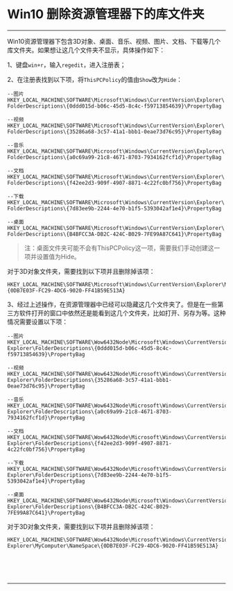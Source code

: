 # Win10 删除资源管理器下的库文件夹

---

Win10资源管理器下包含3D对象、桌面、音乐、视频、图片、文档、下载等几个库文件夹。如果想让这几个文件夹不显示，具体操作如下：

1、键盘`win+r`，输入`regedit`，进入注册表；

2、在注册表找到以下项，将`ThisPCPolicy`的值由`Show`改为`Hide`：

~~~plaintext
--图片
HKEY_LOCAL_MACHINE\SOFTWARE\Microsoft\Windows\CurrentVersion\Explorer\ FolderDescriptions\{0ddd015d-b06c-45d5-8c4c-f59713854639}\PropertyBag

--视频
HKEY_LOCAL_MACHINE\SOFTWARE\Microsoft\Windows\CurrentVersion\Explorer\ FolderDescriptions\{35286a68-3c57-41a1-bbb1-0eae73d76c95}\PropertyBag

--音乐
HKEY_LOCAL_MACHINE\SOFTWARE\Microsoft\Windows\CurrentVersion\Explorer\ FolderDescriptions\{a0c69a99-21c8-4671-8703-7934162fcf1d}\PropertyBag

--文档
HKEY_LOCAL_MACHINE\SOFTWARE\Microsoft\Windows\CurrentVersion\Explorer\ FolderDescriptions\{f42ee2d3-909f-4907-8871-4c22fc0bf756}\PropertyBag

--下载
HKEY_LOCAL_MACHINE\SOFTWARE\Microsoft\Windows\CurrentVersion\Explorer\ FolderDescriptions\{7d83ee9b-2244-4e70-b1f5-5393042af1e4}\PropertyBag

--桌面
HKEY_LOCAL_MACHINE\SOFTWARE\Microsoft\Windows\CurrentVersion\Explorer\ FolderDescriptions\{B4BFCC3A-DB2C-424C-B029-7FE99A87C641}\PropertyBag
~~~

> 注：桌面文件夹可能不会有ThisPCPolicy这一项，需要我们手动创建这一项并设置值为Hide。

对于3D对象文件夹，需要找到以下项并且删除掉该项：

~~~plaintext
HKEY_LOCAL_MACHINE\SOFTWARE\Microsoft\Windows\CurrentVersion\Explorer\MyComputer\NameSpace\{0DB7E03F-FC29-4DC6-9020-FF41B59E513A}
~~~

3、经过上述操作，在资源管理器中已经可以隐藏这几个文件夹了。但是在一些第三方软件打开的窗口中依然还是能看到这几个文件夹，比如打开、另存为等。这种情况需要设置以下项：

~~~plaintext
--图片
HKEY_LOCAL_MACHINE\SOFTWARE\Wow6432Node\Microsoft\Windows\CurrentVersion\ Explorer\FolderDescriptions\{0ddd015d-b06c-45d5-8c4c-f59713854639}\PropertyBag

--视频
HKEY_LOCAL_MACHINE\SOFTWARE\Wow6432Node\Microsoft\Windows\CurrentVersion\ Explorer\FolderDescriptions\{35286a68-3c57-41a1-bbb1-0eae73d76c95}\PropertyBag

--音乐
HKEY_LOCAL_MACHINE\SOFTWARE\Wow6432Node\Microsoft\Windows\CurrentVersion\ Explorer\FolderDescriptions\{a0c69a99-21c8-4671-8703-7934162fcf1d}\PropertyBag

--文档
HKEY_LOCAL_MACHINE\SOFTWARE\Wow6432Node\Microsoft\Windows\CurrentVersion\ Explorer\FolderDescriptions\{f42ee2d3-909f-4907-8871-4c22fc0bf756}\PropertyBag

--下载
HKEY_LOCAL_MACHINE\SOFTWARE\Wow6432Node\Microsoft\Windows\CurrentVersion\ Explorer\FolderDescriptions\{7d83ee9b-2244-4e70-b1f5-5393042af1e4}\PropertyBag

--桌面
HKEY_LOCAL_MACHINE\SOFTWARE\Wow6432Node\Microsoft\Windows\CurrentVersion\ Explorer\FolderDescriptions\{B4BFCC3A-DB2C-424C-B029-7FE99A87C641}\PropertyBag
~~~

对于3D对象文件夹，需要找到以下项并且删除掉该项：

~~~plaintext
HKEY_LOCAL_MACHINE\SOFTWARE\Wow6432Node\Microsoft\Windows\CurrentVersion\ Explorer\MyComputer\NameSpace\{0DB7E03F-FC29-4DC6-9020-FF41B59E513A}
~~~



<br/><br/><br/>

---

